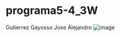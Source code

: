 # programa5-4_3W
Gutierrez Gayosso Jose Alejandro
![image](https://github.com/user-attachments/assets/47d52290-7107-4352-ac69-ca91765401a3)
